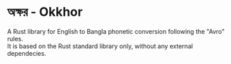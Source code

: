# অক্ষর - Okkhor
A Rust library for English to Bangla phonetic conversion following the "Avro" rules.   
It is based on the Rust standard library only, without any external dependecies.

